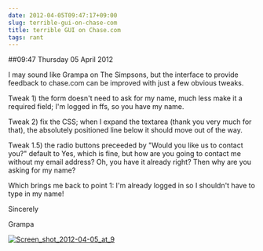 ```yaml
---
date: 2012-04-05T09:47:17+09:00
slug: terrible-gui-on-chase-com
title: terrible GUI on Chase.com
tags: rant
---
```


##09:47 Thursday 05 April 2012

I may sound like Grampa on The Simpsons, but the interface to provide feedback to chase.com can be improved with just a few obvious tweaks.

 

Tweak 1) the form doesn't need to ask for my name, much less make it a required field; I'm logged in ffs, so you have my name.

 

Tweak 2) fix the CSS; when I expand the textarea (thank you very much for that), the absolutely positioned line below it should move out of the way.

 

Tweak 1.5) the radio buttons preceeded by "Would you like us to contact you?" default to Yes, which is fine, but how are you going to contact me without my email address? Oh, you have it already right? Then why are you asking for my name?

 

Which brings me back to point 1: I'm already logged in so I shouldn't have to type in my name!

 

Sincerely

 

Grampa

 

 

[![Screen_shot_2012-04-05_at_9](http://getfile7.posterous.com/getfile/files.posterous.com/temp-2012-04-04/CpsvuogFAGvdDGFzqpkzEdsnrvxiAthvybDDivJCieDIxawtcasjcajiEahq/Screen_shot_2012-04-05_at_9.31.20_AM.png.scaled500.png)](http://getfile8.posterous.com/getfile/files.posterous.com/temp-2012-04-04/CpsvuogFAGvdDGFzqpkzEdsnrvxiAthvybDDivJCieDIxawtcasjcajiEahq/Screen_shot_2012-04-05_at_9.31.20_AM.png.scaled1000.png)
